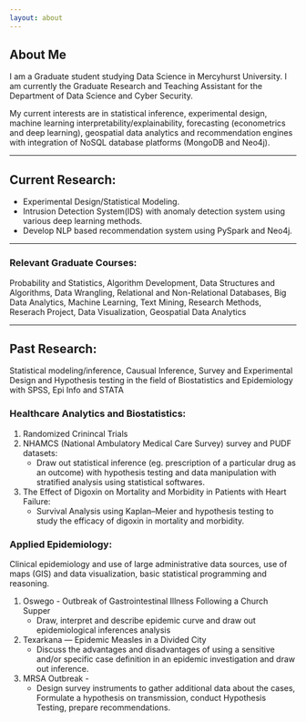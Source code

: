```yaml
---
layout: about 
---
```


## About Me
I am a Graduate student studying Data Science in Mercyhurst University. 
I am currently the Graduate Research and Teaching Assistant for the Department of Data Science and Cyber Security. 

My current interests are in statistical inference, experimental design, machine learning interpretability/explainability, forecasting (econometrics and deep learning), geospatial data analytics and recommendation engines with integration of NoSQL database platforms (MongoDB and Neo4j).

-----

## Current Research:
* Experimental Design/Statistical Modeling.
* Intrusion Detection System(IDS) with anomaly detection system using various deep learning methods.
* Develop NLP based recommendation system using PySpark and Neo4j.

-----

### Relevant Graduate Courses:
Probability and Statistics, Algorithm Development, Data Structures and Algorithms, Data Wrangling, Relational and Non-Relational Databases, Big Data Analytics, Machine Learning, Text Mining, Research Methods, Reserach Project, Data Visualization, Geospatial Data Analytics

-----

## Past Research:
Statistical modeling/inference, Causual Inference, Survey and Experimental Design and Hypothesis testing in the field of Biostatistics and Epidemiology with SPSS, Epi Info and STATA

### Healthcare Analytics and Biostatistics: 

1. Randomized Crinincal Trials
2. NHAMCS (National Ambulatory Medical Care Survey) survey and PUDF datasets: 
    * Draw out statistical inference (eg. prescription of a particular drug as an outcome) with hypothesis testing and data manipulation with stratified analysis using statistical softwares.
3. The Effect of Digoxin on Mortality and Morbidity in Patients with Heart Failure: 
    * Survival Analysis using Kaplan–Meier and hypothesis testing to study the efficacy of digoxin in mortality and morbidity.

### Applied Epidemiology:
Clinical epidemiology and use of large administrative data sources, use of maps (GIS) and data visualization, basic statistical programming and reasoning.

1. Oswego - Outbreak of Gastrointestinal Illness Following a Church Supper
    - Draw, interpret and describe epidemic curve and draw out epidemiological inferences analysis
2. Texarkana — Epidemic Measles in a Divided City
   - Discuss the advantages and disadvantages of using a sensitive and/or specific case definition in an epidemic investigation and draw out inference.
3. MRSA Outbreak - 
   - Design survey instruments to gather additional data about the cases, Formulate a hypothesis on transmission, conduct Hypothesis Testing, prepare recommendations.






